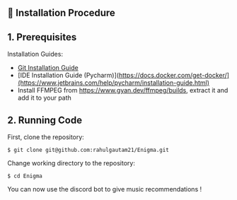 
## 🚀 Installation Procedure

## 1. Prerequisites 

Installation Guides:
  * [Git Installation Guide](https://git-scm.com/book/en/v2/Getting-Started-Installing-Git)
  * [IDE Installation Guide (Pycharm)](https://docs.docker.com/get-docker/](https://www.jetbrains.com/help/pycharm/installation-guide.html)
  * Install FFMPEG from https://www.gyan.dev/ffmpeg/builds, extract it and add it to your path 

## 2. Running Code

First, clone the repository:

```
$ git clone git@github.com:rahulgautam21/Enigma.git
```

Change working directory to the repository:

```
$ cd Enigma
```

You can now use the discord bot to give music recommendations !
